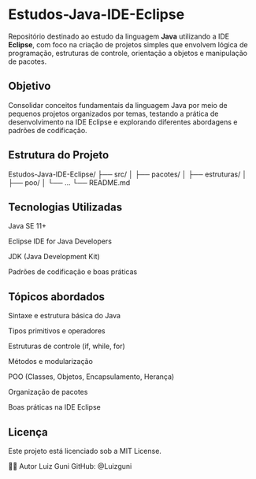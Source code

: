 # Estudos-Java-IDE-Eclipse

Repositório destinado ao estudo da linguagem **Java** utilizando a IDE **Eclipse**, com foco na criação de projetos simples que envolvem lógica de programação, estruturas de controle, orientação a objetos e manipulação de pacotes.

##  Objetivo

Consolidar conceitos fundamentais da linguagem Java por meio de pequenos projetos organizados por temas, testando a prática de desenvolvimento na IDE Eclipse e explorando diferentes abordagens e padrões de codificação.

## Estrutura do Projeto

Estudos-Java-IDE-Eclipse/ ├── src/ │ ├── pacotes/ │ ├── estruturas/ │ ├── poo/ │ └── ... └── README.md

## Tecnologias Utilizadas
Java SE 11+

Eclipse IDE for Java Developers

JDK (Java Development Kit)

Padrões de codificação e boas práticas

## Tópicos abordados
Sintaxe e estrutura básica do Java

Tipos primitivos e operadores

Estruturas de controle (if, while, for)

Métodos e modularização

POO (Classes, Objetos, Encapsulamento, Herança)

Organização de pacotes

Boas práticas na IDE Eclipse

## Licença
Este projeto está licenciado sob a MIT License.

👨‍💻 Autor
Luiz Guni
GitHub: @Luizguni
